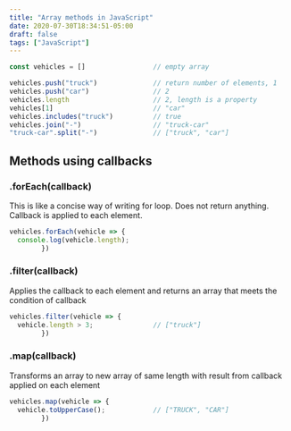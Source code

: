 ```yaml
---
title: "Array methods in JavaScript"
date: 2020-07-30T18:34:51-05:00
draft: false
tags: ["JavaScript"]
---
```

```javascript
const vehicles = []                 // empty array

vehicles.push("truck")              // return number of elements, 1
vehicles.push("car")                // 2
vehicles.length                     // 2, length is a property
vehicles[1]                         // "car"
vehicles.includes("truck")          // true
vehicles.join("-")                  // "truck-car" 
"truck-car".split("-")              // ["truck", "car"]
```

## Methods using callbacks
### .forEach(callback)
This is like a concise way of writing for loop. Does not return anything. Callback is applied to each element.
```javascript
vehicles.forEach(vehicle => {
  console.log(vehicle.length);
        })
```

### .filter(callback)
Applies the callback to each element and returns an array that meets the condition of callback
```javascript
vehicles.filter(vehicle => {
  vehicle.length > 3;               // ["truck"]
        })
```

### .map(callback)
Transforms an array to new array of same length with result from callback applied on each element
```javascript
vehicles.map(vehicle => {
  vehicle.toUpperCase();            // ["TRUCK", "CAR"]
        })
```


